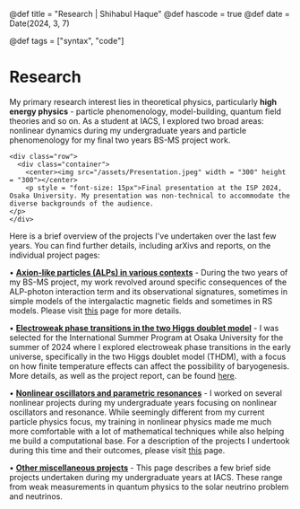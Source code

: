 @def title = "Research | Shihabul Haque"
@def hascode = true
@def date = Date(2024, 3, 7)

@def tags = ["syntax", "code"]

# Research
My primary research interest lies in theoretical physics, particularly **high energy physics** - particle phenomenology, model-building, quantum field theories and so on. As a student at IACS, I explored two broad areas: nonlinear dynamics during my undergraduate years and particle phenomenology for my final two years BS-MS project work. 
~~~
<div class="row">
  <div class="container">
    <center><img src="/assets/Presentation.jpeg" width = "300" height = "300"></center>
    <p style = "font-size: 15px">Final presentation at the ISP 2024, Osaka University. My presentation was non-technical to accommodate the diverse backgrounds of the audience. 
</p>
</div>
~~~
Here is a brief overview of the projects I've undertaken over the last few years. You can find further details, including arXivs and reports, on the individual project pages:

• [**Axion-like particles (ALPs) in various contexts**](/axions/) - During the two years of my BS-MS project, my work revolved around specific consequences of the ALP-photon interaction term and its observational signatures, sometimes in simple models of the intergalactic magnetic fields and sometimes in RS models. Please visit [this](/axions/) page for more details.

• [**Electroweak phase transitions in the two Higgs doublet model**](/thdm/) - I was selected for the International Summer Program at Osaka University for the summer of 2024 where I explored electroweak phase transitions in the early universe, specifically in the two Higgs doublet model (THDM), with a focus on how finite temperature effects can affect the possibility of baryogenesis. More details, as well as the project report, can be found [here](/thdm/).

• [**Nonlinear oscillators and parametric resonances**](/nonlin/) - I worked on several nonlinear projects during my undergraduate years focusing on nonlinear oscillators and resonance. While seemingly different from my current particle physics focus, my training in nonlinear physics made me much more comfortable with a lot of mathematical techniques while also helping me build a computational base. For a description of the projects I undertook during this time and their outcomes, please visit [this](/nonlin/) page.

• [**Other miscellaneous projects**](/miscproj/) - This page describes a few brief side projects undertaken during my undergraduate years at IACS. These range from weak measurements in quantum physics to the solar neutrino problem and neutrinos.
